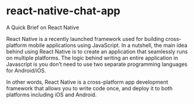 # react-native-chat-app
A Quick Brief on React Native

React Native is a recently launched framework used for building cross-platform mobile applications using JavaScript. In a nutshell, the main idea behind using React Native is to create an application that seamlessly runs on multiple platforms. The logic behind writing an entire application in Javascript is you don’t need to use two separate programming languages for Android/iOS.

In other words, React Native is a cross-platform app development framework that allows you to write code once, and deploy it to both platforms including iOS and Android.
